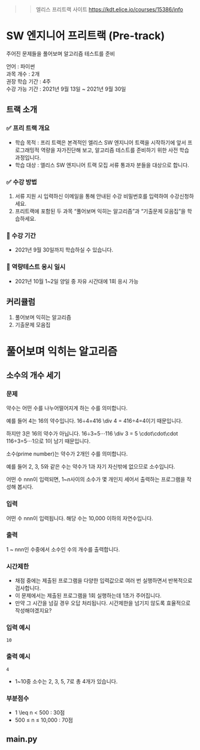 >> 엘리스 프리트랙 사이트 https://kdt.elice.io/courses/15386/info

# SW 엔지니어 프리트랙 (Pre-track)
주어진 문제들을 풀어보며 알고리즘 테스트를 준비

언어 : 파이썬  
과목 개수 : 2개  
권장 학습 기간 : 4주  
수강 가능 기간 : 2021년 9월 13일 ~ 2021년 9월 30일

## 트랙 소개
### ✅ 프리 트랙 개요
* 학습 목적 : 프리 트랙은 본격적인 엘리스 SW 엔지니어 트랙을 시작하기에 앞서 프로그래밍적 역량을 자가진단해 보고, 알고리즘 테스트를 준비하기 위한 사전 학습 과정입니다.
* 학습 대상 : 엘리스 SW 엔지니어 트랙 모집 서류 통과자 분들을 대상으로 합니다.
### ✅ 수강 방법
1. 서류 지원 시 입력하신 이메일을 통해 안내된 수강 비밀번호를 입력하여 수강신청하세요.
2. 프리트랙에 포함된 두 과목 “풀어보며 익히는 알고리즘”과 “기출문제 모음집”을 학습하세요.
### 📅 수강 기간
* 2021년 9월 30일까지 학습하실 수 있습니다.

### 📌 역량테스트 응시 일시
* 2021년 10월 1~2일 양일 중 자유 시간대에 1회 응시 가능

## 커리큘럼
1. 풀어보며 익히는 알고리즘
2. 기출문제 모음집

# 풀어보며 익히는 알고리즘

## 소수의 개수 세기
### 문제
약수는 어떤 수를 나누어떨어지게 하는 수를 의미합니다.

예를 들어 4는 16의 약수입니다. 16÷4=416 \div 4 = 416÷4=4이기 때문입니다.

하지만 3은 16의 약수가 아닙니다. 16÷3=5⋅⋅⋅116 \div 3 = 5 \cdot\cdot\cdot 116÷3=5⋅⋅⋅1으로 1이 남기 때문입니다.

소수(prime number)는 약수가 2개인 수를 의미합니다.

예를 들어 2, 3, 5와 같은 수는 약수가 1과 자기 자신밖에 없으므로 소수입니다.

어떤 수 nnn이 입력되면, 1~$n$사이의 소수가 몇 개인지 세어서 출력하는 프로그램을 작성해 봅시다.

### 입력
어떤 수 nnn이 입력됩니다. 해당 수는 10,000 이하의 자연수입니다.

### 출력
1 ~ nnn인 수중에서 소수인 수의 개수를 출력합니다.

### 시간제한
* 채점 중에는 제출된 프로그램을 다양한 입력값으로 여러 번 실행하면서 반복적으로 검사합니다.
* 이 문제에서는 제출된 프로그램을 1회 실행하는데 1초가 주어집니다.
* 만약 그 시간을 넘길 경우 오답 처리됩니다. 시간제한을 넘기지 않도록 효율적으로 작성해야겠지요?
### 입력 예시
```
10
```
### 출력 예시
```
4
```
* 1~10중 소수는 2, 3, 5, 7로 총 4개가 있습니다.
### 부분점수
* 1 \leq n &lt; 500 : 30점
* 500 ≤ n ≤ 10,000 : 70점

## main.py
